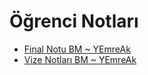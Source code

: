 # Öğrenci Notları

<!--Index-->

- [Final Notu BM ~ YEmreAk](./%C3%96%C4%9Frenci%20Notlar%C4%B1/Final%20Notu%20BM%20~%20YEmreAk.pdf)
- [Vize Notları BM ~ YEmreAk](./%C3%96%C4%9Frenci%20Notlar%C4%B1/Vize%20Notlar%C4%B1%20BM%20~%20YEmreAk.pdf)

<!--Index-->
